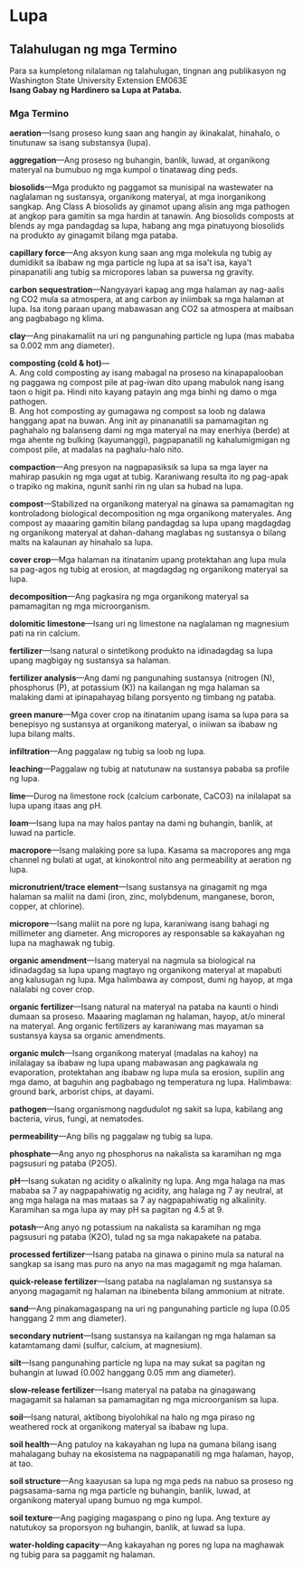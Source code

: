 # Lupa  
## Talahulugan ng mga Termino  
Para sa kumpletong nilalaman ng talahulugan, tingnan ang publikasyon ng Washington State University Extension EM063E  
**Isang Gabay ng Hardinero sa Lupa at Pataba.**  

### Mga Termino  
**aeration**—Isang proseso kung saan ang hangin ay ikinakalat, hinahalo, o tinutunaw sa isang substansya (lupa).  

**aggregation**—Ang proseso ng buhangin, banlik, luwad, at organikong materyal na bumubuo ng mga kumpol o tinatawag ding peds.  

**biosolids**—Mga produkto ng paggamot sa munisipal na wastewater na naglalaman ng sustansya, organikong materyal, at mga inorganikong sangkap. Ang Class A biosolids ay ginamot upang alisin ang mga pathogen at angkop para gamitin sa mga hardin at tanawin. Ang biosolids composts at blends ay mga pandagdag sa lupa, habang ang mga pinatuyong biosolids na produkto ay ginagamit bilang mga pataba.  

**capillary force**—Ang aksyon kung saan ang mga molekula ng tubig ay dumidikit sa ibabaw ng mga particle ng lupa at sa isa't isa, kaya't pinapanatili ang tubig sa micropores laban sa puwersa ng gravity.  

**carbon sequestration**—Nangyayari kapag ang mga halaman ay nag-aalis ng CO2 mula sa atmospera, at ang carbon ay iniimbak sa mga halaman at lupa. Isa itong paraan upang mabawasan ang CO2 sa atmospera at maibsan ang pagbabago ng klima.  

**clay**—Ang pinakamaliit na uri ng pangunahing particle ng lupa (mas mababa sa 0.002 mm ang diameter).  

**composting (cold & hot)**—  
A. Ang cold composting ay isang mabagal na proseso na kinapapalooban ng paggawa ng compost pile at pag-iwan dito upang mabulok nang isang taon o higit pa. Hindi nito kayang patayin ang mga binhi ng damo o mga pathogen.  
B. Ang hot composting ay gumagawa ng compost sa loob ng dalawa hanggang apat na buwan. Ang init ay pinananatili sa pamamagitan ng paghahalo ng balanseng dami ng mga materyal na may enerhiya (berde) at mga ahente ng bulking (kayumanggi), pagpapanatili ng kahalumigmigan ng compost pile, at madalas na paghalu-halo nito.  

**compaction**—Ang presyon na nagpapasiksik sa lupa sa mga layer na mahirap pasukin ng mga ugat at tubig. Karaniwang resulta ito ng pag-apak o trapiko ng makina, ngunit sanhi rin ng ulan sa hubad na lupa.  

**compost**—Stabilized na organikong materyal na ginawa sa pamamagitan ng kontroladong biological decomposition ng mga organikong materyales. Ang compost ay maaaring gamitin bilang pandagdag sa lupa upang magdagdag ng organikong materyal at dahan-dahang maglabas ng sustansya o bilang malts na kalaunan ay hinahalo sa lupa.  

**cover crop**—Mga halaman na itinatanim upang protektahan ang lupa mula sa pag-agos ng tubig at erosion, at magdagdag ng organikong materyal sa lupa.  

**decomposition**—Ang pagkasira ng mga organikong materyal sa pamamagitan ng mga microorganism.  

**dolomitic limestone**—Isang uri ng limestone na naglalaman ng magnesium pati na rin calcium.  

**fertilizer**—Isang natural o sintetikong produkto na idinadagdag sa lupa upang magbigay ng sustansya sa halaman.  

**fertilizer analysis**—Ang dami ng pangunahing sustansya (nitrogen (N), phosphorus (P), at potassium (K)) na kailangan ng mga halaman sa malaking dami at ipinapahayag bilang porsyento ng timbang ng pataba.  

**green manure**—Mga cover crop na itinatanim upang isama sa lupa para sa benepisyo ng sustansya at organikong materyal, o iniiwan sa ibabaw ng lupa bilang malts.  

**infiltration**—Ang paggalaw ng tubig sa loob ng lupa.  

**leaching**—Paggalaw ng tubig at natutunaw na sustansya pababa sa profile ng lupa.  

**lime**—Durog na limestone rock (calcium carbonate, CaCO3) na inilalapat sa lupa upang itaas ang pH.  

**loam**—Isang lupa na may halos pantay na dami ng buhangin, banlik, at luwad na particle.  

**macropore**—Isang malaking pore sa lupa. Kasama sa macropores ang mga channel ng bulati at ugat, at kinokontrol nito ang permeability at aeration ng lupa.  

**micronutrient/trace element**—Isang sustansya na ginagamit ng mga halaman sa maliit na dami (iron, zinc, molybdenum, manganese, boron, copper, at chlorine).  

**micropore**—Isang maliit na pore ng lupa, karaniwang isang bahagi ng millimeter ang diameter. Ang micropores ay responsable sa kakayahan ng lupa na maghawak ng tubig.  

**organic amendment**—Isang materyal na nagmula sa biological na idinadagdag sa lupa upang magtayo ng organikong materyal at mapabuti ang kalusugan ng lupa. Mga halimbawa ay compost, dumi ng hayop, at mga nalalabi ng cover crop.  

**organic fertilizer**—Isang natural na materyal na pataba na kaunti o hindi dumaan sa proseso. Maaaring maglaman ng halaman, hayop, at/o mineral na materyal. Ang organic fertilizers ay karaniwang mas mayaman sa sustansya kaysa sa organic amendments.  

**organic mulch**—Isang organikong materyal (madalas na kahoy) na inilalagay sa ibabaw ng lupa upang mabawasan ang pagkawala ng evaporation, protektahan ang ibabaw ng lupa mula sa erosion, supilin ang mga damo, at baguhin ang pagbabago ng temperatura ng lupa. Halimbawa: ground bark, arborist chips, at dayami.  

**pathogen**—Isang organismong nagdudulot ng sakit sa lupa, kabilang ang bacteria, virus, fungi, at nematodes.  

**permeability**—Ang bilis ng paggalaw ng tubig sa lupa.  

**phosphate**—Ang anyo ng phosphorus na nakalista sa karamihan ng mga pagsusuri ng pataba (P2O5).  

**pH**—Isang sukatan ng acidity o alkalinity ng lupa. Ang mga halaga na mas mababa sa 7 ay nagpapahiwatig ng acidity, ang halaga ng 7 ay neutral, at ang mga halaga na mas mataas sa 7 ay nagpapahiwatig ng alkalinity. Karamihan sa mga lupa ay may pH sa pagitan ng 4.5 at 9.  

**potash**—Ang anyo ng potassium na nakalista sa karamihan ng mga pagsusuri ng pataba (K2O), tulad ng sa mga nakapakete na pataba.  

**processed fertilizer**—Isang pataba na ginawa o pinino mula sa natural na sangkap sa isang mas puro na anyo na mas magagamit ng mga halaman.  

**quick-release fertilizer**—Isang pataba na naglalaman ng sustansya sa anyong magagamit ng halaman na ibinebenta bilang ammonium at nitrate.  

**sand**—Ang pinakamagaspang na uri ng pangunahing particle ng lupa (0.05 hanggang 2 mm ang diameter).  

**secondary nutrient**—Isang sustansya na kailangan ng mga halaman sa katamtamang dami (sulfur, calcium, at magnesium).  

**silt**—Isang pangunahing particle ng lupa na may sukat sa pagitan ng buhangin at luwad (0.002 hanggang 0.05 mm ang diameter).  

**slow-release fertilizer**—Isang materyal na pataba na ginagawang magagamit sa halaman sa pamamagitan ng mga microorganism sa lupa.  

**soil**—Isang natural, aktibong biyolohikal na halo ng mga piraso ng weathered rock at organikong materyal sa ibabaw ng lupa.  

**soil health**—Ang patuloy na kakayahan ng lupa na gumana bilang isang mahalagang buhay na ekosistema na nagpapanatili ng mga halaman, hayop, at tao.  

**soil structure**—Ang kaayusan sa lupa ng mga peds na nabuo sa proseso ng pagsasama-sama ng mga particle ng buhangin, banlik, luwad, at organikong materyal upang bumuo ng mga kumpol.  

**soil texture**—Ang pagiging magaspang o pino ng lupa. Ang texture ay natutukoy sa proporsyon ng buhangin, banlik, at luwad sa lupa.  

**water-holding capacity**—Ang kakayahan ng pores ng lupa na maghawak ng tubig para sa paggamit ng halaman.